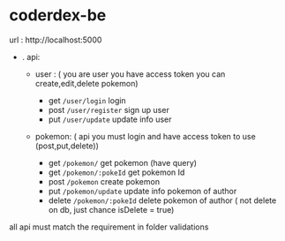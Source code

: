 # coderdex-be
url : http://localhost:5000

-  . api:

   -  user : ( you are user you have access token you can create,edit,delete pokemon)

      -  get `/user/login` login
      -  post `/user/register` sign up user
      -  put `/user/update` update info user

   -  pokemon: ( api you must login and have access token to use (post,put,delete))
      -  get `/pokemon/` get pokemon (have query)
      -  get `/pokemon/:pokeId` get pokemon Id
      -  post `/pokemon` create pokemon
      -  put `/pokemon/update` update info pokemon of author
      -  delete `/pokemon/:pokeId` delete pokemon of author ( not delete on db, just chance isDelete = true)

all api must match the requirement in folder validations
